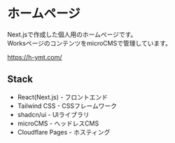 # ホームページ

Next.jsで作成した個人用のホームページです。  
WorksページのコンテンツをmicroCMSで管理しています。

https://h-ymt.com/

## Stack

- React(Next.js) - フロントエンド
- Tailwind CSS - CSSフレームワーク
- shadcn/ui - UIライブラリ
- microCMS - ヘッドレスCMS
- Cloudflare Pages - ホスティング
